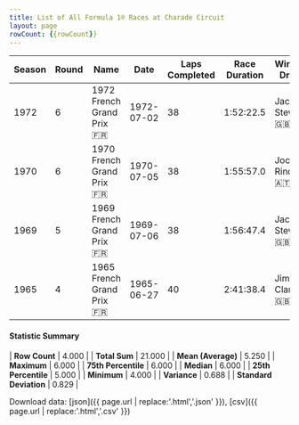 ```yaml
---
title: List of All Formula 1® Races at Charade Circuit
layout: page
rowCount: {{rowCount}}
---
```


| Season | Round | Name | Date | Laps Completed | Race Duration | Winning Driver | Winning Constructor |
|--|--|--|--|--|--|--|--|
| 1972 | 6 | 1972 French Grand Prix 🇫🇷 | 1972-07-02 | 38 | 1:52:22.5 | Jackie Stewart 🇬🇧 | Tyrrell 🇬🇧 |
| 1970 | 6 | 1970 French Grand Prix 🇫🇷 | 1970-07-05 | 38 | 1:55:57.0 | Jochen Rindt 🇦🇹 | Team Lotus 🇬🇧 |
| 1969 | 5 | 1969 French Grand Prix 🇫🇷 | 1969-07-06 | 38 | 1:56:47.4 | Jackie Stewart 🇬🇧 | Matra-Ford 🇫🇷 |
| 1965 | 4 | 1965 French Grand Prix 🇫🇷 | 1965-06-27 | 40 | 2:41:38.4 | Jim Clark 🇬🇧 | Lotus-Climax 🇬🇧 |

#### Statistic Summary

| **Row Count** | 4.000 |
| **Total Sum** | 21.000 |
| **Mean (Average)** | 5.250 |
| **Maximum** | 6.000 |
| **75th Percentile** | 6.000 |
| **Median** | 6.000 |
| **25th Percentile** | 5.000 |
| **Minimum** | 4.000 |
| **Variance** | 0.688 |
| **Standard Deviation** | 0.829 |

Download data: [json]({{ page.url | replace:'.html','.json' }}), [csv]({{ page.url | replace:'.html','.csv' }})
